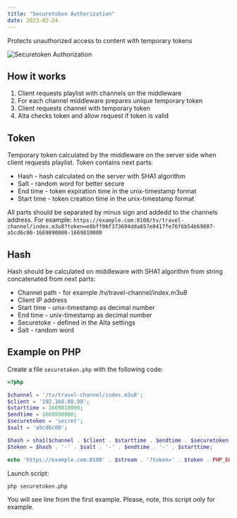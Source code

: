 ```yaml
---
title: "Securetoken Authorization"
date: 2023-02-24
---
```


Protects unauthorized access to content with temporary tokens

![Securetoken Authorization](https://storage.crisp.chat/users/helpdesk/website/ba41e739dc7e3800/securetoken-auth_1iye3b7.png)

## How it works

1. Client requests playlist with channels on the middleware
2. For each channel middleware prepares unique temporary token
3. Client requests channel with temporary token
4. Alta checks token and allow request if token is valid

## Token

Temporary token calculated by the middleware on the server side when client requests playlist. Token contains next parts:

- Hash - hash calculated on the server with SHA1 algorithm
- Salt - random word for better secure
- End time - token expiration time in the unix-timestamp format
- Start time - token creation time in the unix-timestamp format

All parts should be separated by minus sign and addedd to the channels address. For example: `https://example.com:8100/tv/travel-channel/index.m3u8?token=e8bff06f373694dda657e8417fe76f6b54b69807-a5cd6c00-1669890000-1669810000`

## Hash

Hash should be calculated on middleware with SHA1 algorithm from string concatenated from next parts:

- Channel path - for example /tv/travel-channel/index.m3u8
- Client IP address
- Start time - unix-timestamp as decimal number
- End time - unix-timestamp as decimal number
- Securetoke - defined in the Alta settings
- Salt - random word

## Example on PHP

Create a file `securetoken.php` with the following code:

```php
<?php

$channel = '/tv/travel-channel/index.m3u8';
$client = '192.168.88.98';
$starttime = 1669810000;
$endtime = 1669890000;
$securetoken = 'secret';
$salt = 'a5cd6c00';

$hash = sha1($channel . $client . $starttime . $endtime . $securetoken . $salt);
$token = $hash . '-' . $salt . '-' . $endtime . '-' . $starttime;

echo 'https://example.com:8100' . $stream . '?token=' . $token . PHP_EOL;
```

Launch script:

```
php securetoken.php
```

You will see line from the first example. Please, note, this script only for example.
